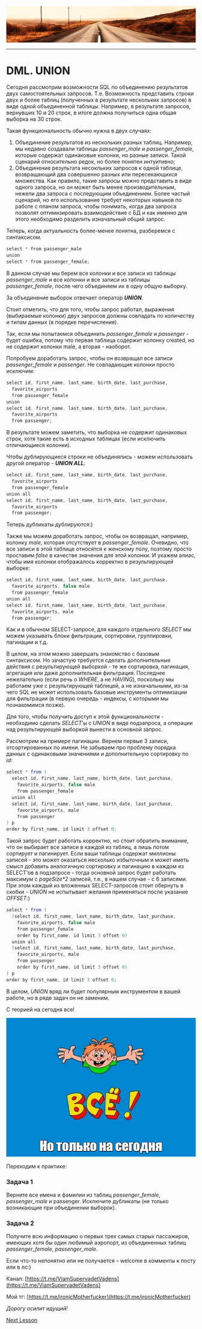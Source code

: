 ![](../../commonmedia/header.png)

***

   

DML. UNION
==========

Сегодня рассмотрим возможности SQL по объединению результатов двух самостоятельных запросов. Т.е. Возможность представить строки двух и более таблиц (полученных в результате нескольких запросов) в виде одной объединенной таблицы. Например, в результате запросов, вернувших 10 и 20 строк, в итоге должна получиться одна общая выборка на 30 строк.

Такая функциональность обычно нужна в двух случаях:

1.  Объединение результатов из нескольких разных таблиц. Например, мы недавно создавали таблицы _passenger\_male_ и _passenger\_female_, которые содержат одинаковые колонки, но разные записи. Такой сценарий относительно редок, но более понятен интуитивно;
2.  Объединение результата несокльких запросов к одной таблице, возвращающий два совершенно разных или пересекающихся множества. Как правило, такие запросы можно представить в виде одного запроса, но он может быть менее производительным, нежели два запроса с последующим объединением. Более частый сценарий, но его использование требует некоторых навыков по работе с планом запроса, чтобы понимать, когда два запроса позволят оптимизировать взаимодействие с БД и как именно для этого необходимо разделить изначальный общий запрос.

  

Теперь, когда актуальность более-менее понятна, разберемся с синтаксисом.

```java
select * from passenger_male
union
select * from passenger_female;
```

В данном случае мы берем все колонки и все записи из таблицы _passenger\_male_ и все колонки и все записи из таблицы _passenger\_female_, после чего объединяем их в одну общую выборку.

За объединение выборок отвечает оператор **_UNION_**.

Стоит отметить, что для того, чтобы запрос работал, выражения (выбираемые колонки) двух запросов должны совпадать по количеству и типам данных (в порядке перечисления).

Так, если мы попытаемся объединить _passenger\_female_ и _passenger_ \- будет ошибка, потому что первая таблица содержит колонку created, но не содержит колонки male, а вторая - наоборот.

Попробуем доработать запрос, чтобы он возвращал все записи _passenger\_female_ и _passenger_. Не совпадающие колонки просто исключим:

```java
select id, first_name, last_name, birth_date, last_purchase, 
  favorite_airports 
  from passenger_female
union
select id, first_name, last_name, birth_date, last_purchase, 
  favorite_airports 
  from passenger;
```

В результате можем заметить, что выборка не содержит одинаковых строк, хотя такие есть в исходных таблицах (если исключить отличающиеся колонки).

Чтобы дублирующиеся строки не объединялись - можем использовать другой оператор - **_UNION ALL_**:

```java
select id, first_name, last_name, birth_date, last_purchase, 
  favorite_airports
  from passenger_female
union all
select id, first_name, last_name, birth_date, last_purchase, 
  favorite_airports 
  from passenger;
```

Теперь дубликаты дублируются:)

Также мы можем доработать запрос, чтобы он возвращал, например, колонку _male_, которая отсутствует в _passenger\_female_. Очевидно, что все записи в этой таблице относятся к женскому полу, поэтому просто проставим _false_ в качестве значения для этой колонки. И укажем алиас, чтобы имя колонки отображалось корректно в результирующей выборке:

```java
select id, first_name, last_name, birth_date, last_purchase, 
  favorite_airports, false male 
  from passenger_female
union all
select id, first_name, last_name, birth_date, last_purchase, 
  favorite_airports, male 
  from passenger;
```

Как и в обычном SELECT-запросе, для каждого отдельного _SELECT_ мы можем указывать блоки фильтрации, сортировки, группировки, пагинации и т.д.

В целом, на этом можно завершать знакомство с базовым синтаксисом. Но зачастую требуется сделать дополнительные действия с результирующей выборкой - те же сортировка, пагинация, агрегация или даже дополнительная фильтрация. Последнее нежелательно (если речь о _WHERE_, а не _HAVING_), поскольку мы работаем уже с результирующей таблицей, а не изначальными, из-за чего SQL не может использовать базовые инструменты оптимизации для фильтрации (в первую очередь - индексы, с которыми мы познакомимся позже).

  

Для того, чтобы получить доступ к этой функциональности - необходимо сделать _SELECT_’ы с _UNION_ в виде подзапроса, а операции над результирующей выборкой вынести в основной запрос.

Рассмотрим на примере пагинации. Вернем первые 3 записи, отсортированных по имени. Не забываем про проблему порядка данных с одинаковыми значениями и дополнительную сортировку по _id_:

```java
select * from (
  select id, first_name, last_name, birth_date, last_purchase, 
    favorite_airports, false male 
    from passenger_female
  union all
  select id, first_name, last_name, birth_date, last_purchase, 
    favorite_airports, male 
    from passenger
) p
order by first_name, id limit 3 offset 0;
```

Такой запрос будет работать корректно, но стоит обратить внимание, что он выбирает все записи в каждой из таблиц, а лишь потом сортирует и пагинирует. Если ваши таблицы содержат миллионы записей - это может оказаться несколько избыточным и может иметь смысл добавить аналогичную сортировку и пагинацию в каждом из SELECT’ов в подзапросе - тогда основной запрос будет работать максимум с _pageSize\*2_ записей, т.е., в нашем случае - с 6 записями. При этом каждый из вложенных SELECT-запросов стоит обернуть в скобки - _UNION_ не испытывает желания применяться после указание _OFFSET_:)

```java
select * from (
  (select id, first_name, last_name, birth_date, last_purchase, 
    favorite_airports, false male 
    from passenger_female
    order by first_name, id limit 3 offset 0)
  union all
  (select id, first_name, last_name, birth_date, last_purchase, 
    favorite_airports, male 
    from passenger
    order by first_name, id limit 3 offset 0)
) p
order by first_name, id limit 3 offset 0;
```

  

В целом, _UNION_ вряд ли будет популярным инструментом в вашей работе, но в ряде задач он не заменим.

  

С теорией на сегодня все!

![](../../commonmedia/footer.png)

Переходим к практике:

### Задача 1

Верните все имена и фамилии из таблиц _passenger\_female_, _passenger\_male_ и passenger. Исключите дубликаты (не только возникающие при объединении выборок).

  

### Задача 2

Получите всю информацию о первых трех самых старых пассажиров, имеющих хотя бы один любимый аэропорт, из объединенных таблиц _passenger\_female_, _passenger\_male_.

  

Если что-то непонятно или не получается – welcome в комменты к посту или в лс:)

Канал: [https://t.me/ViamSupervadetVadens](https://t.me/ViamSupervadetVadens)

Мой тг: [https://t.me/ironicMotherfucker](https://t.me/ironicMotherfucker)

_Дорогу осилит идущий!_

[Next Lesson](../96/Vidy-otnoshenij-v-BD.md)
